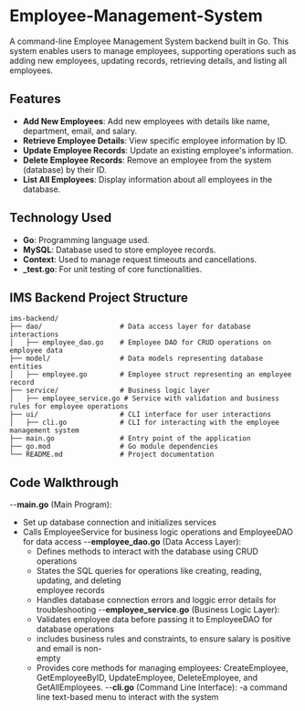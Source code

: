 # Employee-Management-System

A command-line Employee Management System backend built in Go. This system enables users to manage employees, supporting operations such as adding new employees, updating records, retrieving details, and listing all employees.

## Features

- **Add New Employees**: Add new employees with details like name, department, email, and salary.
- **Retrieve Employee Details**: View specific employee information by ID.
- **Update Employee Records**: Update an existing employee's information.
- **Delete Employee Records**: Remove an employee from the system (database) by their ID.
- **List All Employees**: Display information about all employees in the database.

## Technology Used

- **Go**: Programming language used.
- **MySQL**: Database used to store employee records.
- **Context**: Used to manage request timeouts and cancellations.
- **_test.go**: For unit testing of core functionalities.

## IMS Backend Project Structure

```plaintext
ims-backend/
├── dao/                   # Data access layer for database interactions
│   ├── employee_dao.go    # Employee DAO for CRUD operations on employee data
├── model/                 # Data models representing database entities
│   ├── employee.go        # Employee struct representing an employee record
├── service/               # Business logic layer
│   ├── employee_service.go # Service with validation and business rules for employee operations
├── ui/                    # CLI interface for user interactions
│   ├── cli.go             # CLI for interacting with the employee management system
├── main.go                # Entry point of the application
├── go.mod                 # Go module dependencies
└── README.md              # Project documentation 

```
## Code Walkthrough
--**main.go** (Main Program):
  - Set up database connection and initializes services
  - Calls EmployeeService for business logic operations and EmployeeDAO for data access
--**employee_dao.go** (Data Access Layer):
    - Defines methods to interact with the database using CRUD operations
    - States the SQL queries for operations like creating, reading, updating, and deleting     
      employee records
    - Handles database connection errors and loggic error details for troubleshooting
--**employee_service.go** (Business Logic Layer):
    - Validates employee data before passing it to EmployeeDAO for database operations
    - includes business rules and constraints, to ensure salary is positive and email is non-  
      empty
    - Provides core methods for managing employees: CreateEmployee, GetEmployeeByID, 
      UpdateEmployee, DeleteEmployee, and GetAllEmployees.
--**cli.go** (Command Line Interface):
    -a command line text-based menu to interact with the system      
      
    


